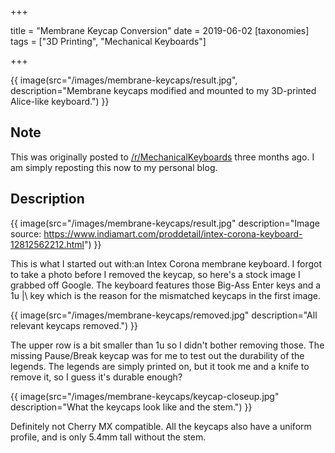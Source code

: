 +++

title = "Membrane Keycap Conversion"
date = 2019-06-02
[taxonomies]
tags = ["3D Printing", "Mechanical Keyboards"]

+++

{{ image(src="/images/membrane-keycaps/result.jpg", description="Membrane keycaps modified and mounted to my 3D-printed Alice-like keyboard.") }}

<!-- more -->

## Note

This was originally posted to [/r/MechanicalKeyboards](https://www.reddit.com/r/MechanicalKeyboards/comments/bvwynd/membrane_keycap_conversion/) three months ago. I am simply reposting this now to my personal blog.

## Description

{{ image(src="/images/membrane-keycaps/result.jpg" description="Image source: https://www.indiamart.com/proddetail/intex-corona-keyboard-12812562212.html") }}

This is what I started out with:an Intex Corona membrane keyboard. I forgot to take a photo before I removed the keycap, so here's a stock image I grabbed off Google. The keyboard features those Big-Ass Enter keys and a 1u |\ key which is the reason for the mismatched keycaps in the first image.

{{ image(src="/images/membrane-keycaps/removed.jpg" description="All relevant keycaps removed.") }}

The upper row is a bit smaller than 1u so I didn't bother removing those. The missing Pause/Break keycap was for me to test out the durability of the legends. The legends are simply printed on, but it took me and a knife to remove it, so I guess it's durable enough?

{{ image(src="/images/membrane-keycaps/keycap-closeup.jpg" description="What the keycaps look like and the stem.") }}

Definitely not Cherry MX compatible. All the keycaps also have a uniform profile, and is only 5.4mm tall without the stem.

{{ image(src="/images/membrane-keycaps/before-after.jpg" description="Before and after.") }}

I trimmed the plastic away with a flush cutter and filed it. THe plastic is quite thin at 1mm so it wasn't difficult to work with at all.

{{ image(src="/images/membrane-keycaps/adapters.jpg" description="3D printed adapters. From left to right: 1u, 1.25u, 2.25u.") }}

I designed all of them in Fusion 360. Since the keycaps are all uniform profile, it was easy to design and work with. I used cheap noname PLA to print these.

{{ image(src="/images/membrane-keycaps/mounted.jpg" description="Mounted on a keycap.") }}

I used superglue to mount these. The bottom of the stem is flush with the bottom of the keycap. Then it's just a matter of doing this for all the keycaps I needed, and placing it on the switch. Fit is a bit tighter than usual, but I think that's me overextruding with the black PLA I used.

---

Overall, it was a fun experiment. The keycaps aren't as tall as I like, and I prefer the sleek and sexy look of my blank black PBT keycaps, but at least my girlfriend can finally try my keyboard out without complaining where specific keys are. (Maybe I should teach her how to touch type?)

## Files

Someone in the comments asked for the STLs, so I put them up along with the Fusino 360 source in [this repository](https://github.com/ramonimbao/iNTEX_Key_Adapter) under the MIT license.

